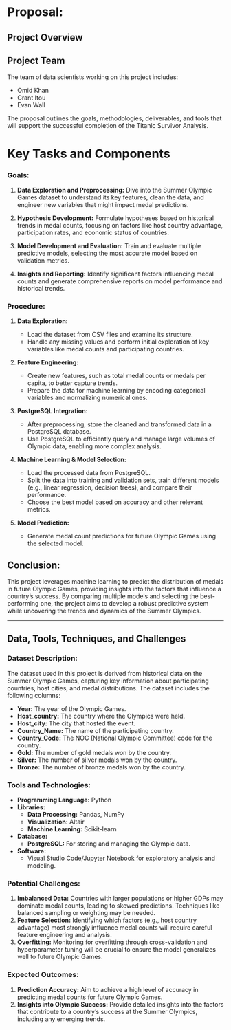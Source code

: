 # Proposal: 

## Project Overview

## Project Team

The team of data scientists working on this project includes:

* Omid Khan
* Grant Itou
* Evan Wall

The proposal outlines the goals, methodologies, deliverables, and tools that will support the successful completion of the Titanic Survivor Analysis.

# **Key Tasks and Components**

### **Goals:**

1. **Data Exploration and Preprocessing:** Dive into the Summer Olympic Games dataset to understand its key features, clean the data, and engineer new variables that might impact medal predictions.

2. **Hypothesis Development:** Formulate hypotheses based on historical trends in medal counts, focusing on factors like host country advantage, participation rates, and economic status of countries.

3. **Model Development and Evaluation:** Train and evaluate multiple predictive models, selecting the most accurate model based on validation metrics.

4. **Insights and Reporting:** Identify significant factors influencing medal counts and generate comprehensive reports on model performance and historical trends.

### **Procedure:**

1. **Data Exploration:**
   * Load the dataset from CSV files and examine its structure.
   * Handle any missing values and perform initial exploration of key variables like medal counts and participating countries.

2. **Feature Engineering:**
   * Create new features, such as total medal counts or medals per capita, to better capture trends.
   * Prepare the data for machine learning by encoding categorical variables and normalizing numerical ones.

3. **PostgreSQL Integration:**
   * After preprocessing, store the cleaned and transformed data in a PostgreSQL database.
   * Use PostgreSQL to efficiently query and manage large volumes of Olympic data, enabling more complex analysis.

4. **Machine Learning & Model Selection:**
   * Load the processed data from PostgreSQL.
   * Split the data into training and validation sets, train different models (e.g., linear regression, decision trees), and compare their performance.   
   * Choose the best model based on accuracy and other relevant metrics.

5. **Model Prediction:**
   * Generate medal count predictions for future Olympic Games using the selected model.

## **Conclusion:**

This project leverages machine learning to predict the distribution of medals in future Olympic Games, providing insights into the factors that influence a country’s success. By comparing multiple models and selecting the best-performing one, the project aims to develop a robust predictive system while uncovering the trends and dynamics of the Summer Olympics.

---

## **Data, Tools, Techniques, and Challenges**

### **Dataset Description:**

The dataset used in this project is derived from historical data on the Summer Olympic Games, capturing key information about participating countries, host cities, and medal distributions. The dataset includes the following columns:

* **Year:** The year of the Olympic Games.
* **Host_country:** The country where the Olympics were held.
* **Host_city:** The city that hosted the event.
* **Country_Name:** The name of the participating country.
* **Country_Code:** The NOC (National Olympic Committee) code for the country.
* **Gold:** The number of gold medals won by the country.
* **Silver:** The number of silver medals won by the country.
* **Bronze:** The number of bronze medals won by the country.

### **Tools and Technologies:**

* **Programming Language:** Python 
* **Libraries:**
  * **Data Processing:** Pandas, NumPy
  * **Visualization:** Altair
  * **Machine Learning:** Scikit-learn
* **Database:**
  * **PostgreSQL:** For storing and managing the Olympic data.
* **Software:**
  * Visual Studio Code/Jupyter Notebook for exploratory analysis and modeling.

### **Potential Challenges:**

1. **Imbalanced Data:** Countries with larger populations or higher GDPs may dominate medal counts, leading to skewed predictions. Techniques like balanced sampling or weighting may be needed.
2. **Feature Selection:** Identifying which factors (e.g., host country advantage) most strongly influence medal counts will require careful feature engineering and analysis.
3. **Overfitting:** Monitoring for overfitting through cross-validation and hyperparameter tuning will be crucial to ensure the model generalizes well to future Olympic Games.

### **Expected Outcomes:**

1. **Prediction Accuracy:** Aim to achieve a high level of accuracy in predicting medal counts for future Olympic Games.
2. **Insights into Olympic Success:** Provide detailed insights into the factors that contribute to a country’s success at the Summer Olympics, including any emerging trends.

